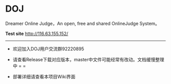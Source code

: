 # DOJ
Dreamer Online Judge，An open, free and shared OnlineJudge System。

**Test site** http://116.63.155.152/

---

* 欢迎加入DOJ用户交流群92220895

* 请查看Release下载对应版本，master中文件可能经常有改动。文档缓慢整理中 = =

* 部署详细请查看本项目Wiki界面
